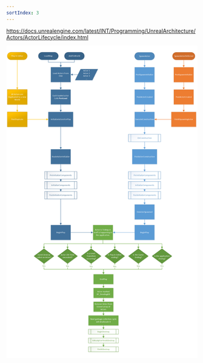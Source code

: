 ```yaml
---
sortIndex: 3
---
```


<https://docs.unrealengine.com/latest/INT/Programming/UnrealArchitecture/Actors/ActorLifecycle/index.html>

![ActorLifeCycle1](../..\assets\ActorLifeCycle1.png)
